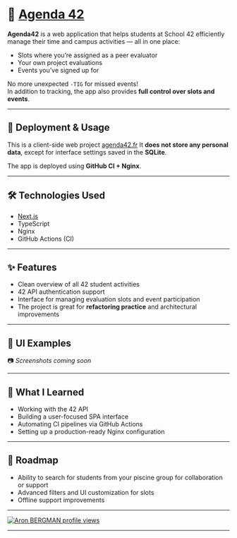 # 📅 [Agenda 42](https://agenda42.fr)

**Agenda42** is a web application that helps students at School 42 efficiently manage their time and campus activities — all in one place:  
- Slots where you’re assigned as a peer evaluator  
- Your own project evaluations  
- Events you’ve signed up for  

No more unexpected `-TIG` for missed events!  
In addition to tracking, the app also provides **full control over slots and events**.

---

## 🚀 Deployment & Usage

This is a client-side web project [agenda42.fr](https://agenda42.fr)
It **does not store any personal data**, except for interface settings saved in the **SQLite**.

The app is deployed using **GitHub CI + Nginx**.

---

## 🛠️ Technologies Used

- [Next.js](https://nextjs.org/)  
- TypeScript  
- Nginx  
- GitHub Actions (CI)

---

## ✨ Features

- Clean overview of all 42 student activities
- 42 API authentication support
- Interface for managing evaluation slots and event participation
- The project is great for **refactoring practice** and architectural improvements

---

## 🧪 UI Examples

📷 *Screenshots coming soon*

---

## 🧠 What I Learned

- Working with the 42 API
- Building a user-focused SPA interface
- Automating CI pipelines via GitHub Actions
- Setting up a production-ready Nginx configuration

---

## 📌 Roadmap

- Ability to search for students from your piscine group for collaboration or support
- Advanced filters and UI customization for slots
- Offline support improvements

---

[![Aron BERGMAN profile views](https://u8views.com/api/v1/github/profiles/16627639/views/day-week-month-total-count.svg)](https://u8views.com/github/aronbergman)

---
